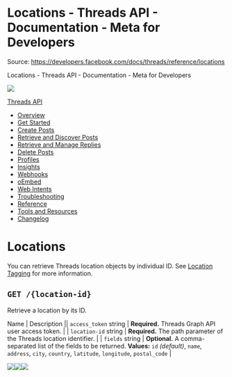 # Locations - Threads API - Documentation - Meta for Developers

Source: https://developers.facebook.com/docs/threads/reference/locations

Locations - Threads API - Documentation - Meta for Developers

![](https://facebook.com/security/hsts-pixel.gif)

[Threads API](../.md)

* [Overview](../overview.md)
* [Get Started](../get-started.md)
* [Create Posts](../create-posts.md)
* [Retrieve and Discover Posts](../retrieve-and-discover-posts.md)
* [Retrieve and Manage Replies](../retrieve-and-manage-replies.md)
* [Delete Posts](../posts/delete-posts.md)
* [Profiles](../threads-profiles.md)
* [Insights](../insights.md)
* [Webhooks](../webhooks.md)
* [oEmbed](../tools-and-resources/embed-a-threads-post.md)
* [Web Intents](../threads-web-intents.md)
* [Troubleshooting](../troubleshooting.md)
* [Reference](../reference.md)
* [Tools and Resources](../tools-and-resources.md)
* [Changelog](../changelog.md)

# Locations

You can retrieve Threads location objects by individual ID. See [Location Tagging](../create-posts/location-tagging.md) for more information.

## `GET /{location-id}`

Retrieve a location by its ID.

Name | Description || `access_token`  string | **Required.**  Threads Graph API user access token. |
| `location-id`  string | **Required.**  The path parameter of the Threads location identifier. |
| `fields`  string | **Optional.**  A comma-separated list of the fields to be returned.  **Values:** `id` *(default)*, `name`, `address`, `city`, `country`, `latitude`, `longitude`, `postal_code` |

![](https://www.facebook.com/tr?id=675141479195042&ev=PageView&noscript=1)![](https://www.facebook.com/tr?id=574561515946252&ev=PageView&noscript=1)![](https://www.facebook.com/tr?id=1754628768090156&ev=PageView&noscript=1)